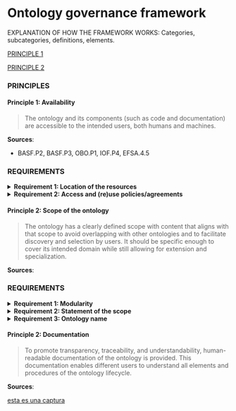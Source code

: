 # Ontology governance framework


EXPLANATION OF HOW THE FRAMEWORK WORKS: Categories, subcategories, definitions, elements.

[PRINCIPLE 1](#principle-1-availability)

[PRINCIPLE 2](#principle-2-scope-of-the-ontology)

###  PRINCIPLES

#### Principle 1: Availability

>  The ontology and its components (such as code and documentation) are accessible to the intended users, both humans and machines.

**Sources**:
- BASF.P2, BASF.P3, OBO.P1, IOF.P4, EFSA.4.5

###  REQUIREMENTS

<details>
<summary><strong>Requirement 1: Location of the resources</strong></summary>

There MUST be defined the location where the users target will have the resources available. This location can be:
- Ontology portal or catalogue (e.g. LOV, Bioportal)
- Project specific web page (SAREF) 
- Git repository (FIBO)

<details><summary><strong>GUIDELINES</strong></summary>
Publication of ontology in Git repository: Indicate in the ontology with metadata the repository in ehich the ontology is maintained with schema:codeRepositor. </details></details>

<details>

<summary><strong>Requirement 2: Access and (re)use policies/agreements</strong></summary>
There MUST be indicated what are the terms and conditions to access the ontology resources and how to (re)use them.
<details><summary><strong>GUIDELINES</strong></summary>
It is recommended to indicate the access and (re)use conditions can be indicated at two levels: 
A) At the repository, or other location level, by adding for example a LICENSE document where the indications are written in a human-readable manner. For example: LINCENSE document in FIBO. 
B) At the resource level, adding it in a machine-readble manner. The most common practice is to choose a licence with an URI that is resolvable and supports content negotation. Some of the most common annotations to indicate the license are:

- dct:license
- dcterms:rights
- schema:license
- cc:license </details></details>

</details>


#### Principle 2: Scope of the ontology
> The ontology has a clearly defined scope with content that aligns with that scope to avoid overlapping with other ontologies and to facilitate discovery and selection by users. It should be specific enough to cover its intended domain while still allowing for extension and specialization.

**Sources**:

###  REQUIREMENTS

<details>
<summary><strong>Requirement 1: Modularity</strong></summary>

The scope of the ontology should be narrow and small enough to support modularity. 
</details>

<details><summary><strong>Requirement 2: Statement of the scope</strong></summary>
This scope has to be clearly and briefly stated, in any "manifestation" of the ontology. 

<details><summary><strong>GUIDELINES</strong></summary>
This scope should be clearly stated. A good practice is to use the annotation dcterms:abstract or rdfs:comment, where a brief and formal description of the scope and context can be added to the ontology.  </details></details>

</details>

<details><summary><strong>Requirement 3: Ontology name</strong></summary>
The title/name of the ontology must be aligned with the defined scope. 
</details>

#### Principle 2: Documentation

>  To promote transparency, traceability, and understandability, human-readable documentation of the ontology is provided. This documentation enables different users to understand all elements and procedures of the ontology lifecycle.

**Sources**:


[esta es una captura](imagen.png)
